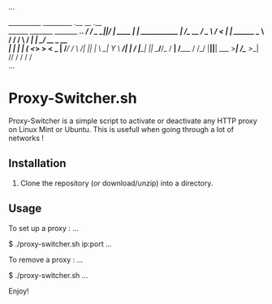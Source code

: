 ...

__________                                        _________       .__  __         .__                  
\______   \_______  _______  ______.__.          /   _____/_  _  _|__|/  |_  ____ |  |__   ___________ 
 |     ___/\_  __ \/  _ \  \/  <   |  |  ______  \_____  \\ \/ \/ /  \   __\/ ___\|  |  \_/ __ \_  __ \
 |    |     |  | \(  <_> >    < \___  | /_____/  /        \\     /|  ||  | \  \___|   Y  \  ___/|  | \/
 |____|     |__|   \____/__/\_ \/ ____|         /_______  / \/\_/ |__||__|  \___  >___|  /\___  >__|   
                              \/\/                      \/                      \/     \/     \/       
...

Proxy-Switcher.sh
=============

Proxy-Switcher is a simple script to activate or deactivate any HTTP proxy on Linux Mint or Ubuntu.
This is usefull when going through a lot of networks !

Installation
-------------

 1. Clone the repository (or download/unzip) into a directory.

Usage
-------------

To set up a proxy :
...

$ ./proxy-switcher.sh ip:port
...

To remove a proxy :
...

$ ./proxy-switcher.sh
...


Enjoy!
